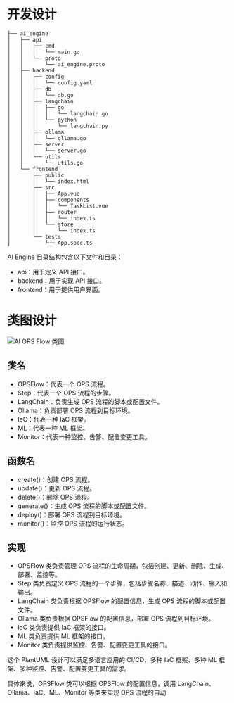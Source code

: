 # 开发设计

```
├── ai_engine
│   ├── api
│   │   ├── cmd
│   │   │   └── main.go
│   │   └── proto
│   │       └── ai_engine.proto
│   ├── backend
│   │   ├── config
│   │   │   └── config.yaml
│   │   ├── db
│   │   │   └── db.go
│   │   ├── langchain
│   │   │   ├── go
│   │   │   │   └── langchain.go
│   │   │   └── python
│   │   │       └── langchain.py
│   │   ├── ollama
│   │   │   └── ollama.go
│   │   ├── server
│   │   │   └── server.go
│   │   └── utils
│   │       └── utils.go
│   └── frontend
│       ├── public
│       │   └── index.html
│       ├── src
│       │   ├── App.vue
│       │   ├── components
│       │   │   └── TaskList.vue
│       │   ├── router
│       │   │   └── index.ts
│       │   └── store
│       │       └── index.ts
│       └── tests
│           └── App.spec.ts
```
AI Engine 目录结构包含以下文件和目录：

- api：用于定义 API 接口。
- backend：用于实现 API 接口。
- frontend：用于提供用户界面。

# 类图设计

![AI OPS Flow 类图](https://www.plantuml.com/plantuml/png/hLDBYXin4Dth54MlPfBC8bip31E610ms3lW4XLJf2EiZf58S4toId2BhG6uJSetORj5kjqK7GvRrdWgzz_Jqd1WZPsi4QpO4x-Qm-hY63yPluS-Fdx-__n8YeDnWIz0SoFUkrOuQ-2O0fC6Ke3cSFnxlC81NeDKC4aVjsW8uj3I252KPTM3jtOX9J27DmEZ4Zskcy2HEn6kGaP3fxhwCEQZXgCZGO6p9KRpaW_6xVhJUQVRnDE_5sSpnnl_b16K5r2vade75yDZXRm3TxgcmFdETBhBfAydCT2LxWQvz-OpQ5Ut31Chxt0-435TNng35ijS7zQ-jERwSO-9T6ASIel-Y5SKH7AcjvIHzTjoZb-yTAVaS9Ls7CjHM6d7RGkdCz4BD_N8nQVvJH4jR7pTZInnHkpk5ZDDt3Tx1UaNc1cLThoVbiVUcXqR_uOOiIaEWUTk0VtY0nZLm_3uLggzdXUlwLo4E5QkWoqK5BAx5NZoJKzcQlm00)

## 类名

- OPSFlow：代表一个 OPS 流程。
- Step：代表一个 OPS 流程的步骤。
- LangChain：负责生成 OPS 流程的脚本或配置文件。
- Ollama：负责部署 OPS 流程到目标环境。
- IaC：代表一种 IaC 框架。
- ML：代表一种 ML 框架。
- Monitor：代表一种监控、告警、配置变更工具。

## 函数名

- create()：创建 OPS 流程。
- update()：更新 OPS 流程。
- delete()：删除 OPS 流程。
- generate()：生成 OPS 流程的脚本或配置文件。
- deploy()：部署 OPS 流程到目标环境。
- monitor()：监控 OPS 流程的运行状态。

## 实现

- OPSFlow 类负责管理 OPS 流程的生命周期，包括创建、更新、删除、生成、部署、监控等。
- Step 类负责定义 OPS 流程的一个步骤，包括步骤名称、描述、动作、输入和输出。
- LangChain 类负责根据 OPSFlow 的配置信息，生成 OPS 流程的脚本或配置文件。
- Ollama 类负责根据 OPSFlow 的配置信息，部署 OPS 流程到目标环境。
- IaC 类负责提供 IaC 框架的接口。
- ML 类负责提供 ML 框架的接口。
- Monitor 类负责提供监控、告警、配置变更工具的接口。

这个 PlantUML 设计可以满足多语言应用的 CI/CD、多种 IaC 框架、多种 ML 框架、多种监控、告警、配置变更工具的需求。

具体来说，OPSFlow 类可以根据 OPSFlow 的配置信息，调用 LangChain、Ollama、IaC、ML、Monitor 等类来实现 OPS 流程的自动
